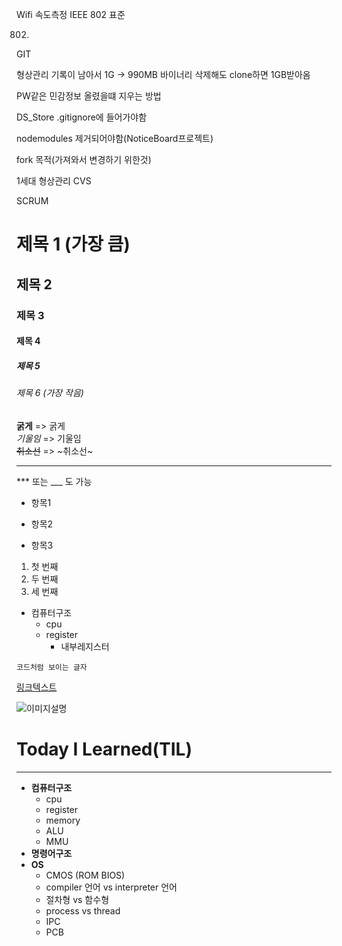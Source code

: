 
Wifi 속도측정
IEEE 802 표준

 802.



GIT

 형상관리 기록이 남아서
 1G -> 990MB 바이너리 삭제해도 clone하면 1GB받아옴

 
PW같은 민감정보 올렸을떄 지우는 방법


DS_Store
.gitignore에 들어가야함

nodemodules 제거되어야함(NoticeBoard프로젝트)

fork 목적(가져와서 변경하기 위한것)


1세대 형상관리
CVS


SCRUM

# 제목 1 (가장 큼)
## 제목 2
### 제목 3
#### 제목 4
##### 제목 5
###### 제목 6 (가장 작음)


**굵게**       =>  굵게  
*기울임*       =>  기울임  
~~취소선~~     =>  ~취소선~

---



*** 또는 ___ 도 가능

- 항목1
* 항목2
+ 항목3

1. 첫 번째
2. 두 번째
3. 세 번째

- 컴퓨터구조
  - cpu
  - register
    - 내부레지스터


`코드처럼 보이는 글자`

[링크텍스트](https://example.com)

![이미지설명](이미지주소)

# Today I Learned(TIL)

---


- **컴퓨터구조**
  - cpu
  - register
  - memory
  - ALU
  - MMU
- **명령어구조**
- **OS**
  - CMOS (ROM BIOS)
  - compiler 언어 vs interpreter 언어
  - 절차형 vs 함수형
  - process vs thread
  - IPC
  - PCB